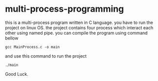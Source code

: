# multi-process-programming
this is a multi-process program written in C language.
you have to run the project on linux OS.
the project contains four process which interact each other using named pipe.
you can compile the program using command bellow
```console
gcc MainProcess.c -o main
```
and use this command to run the project

```console
./main
```
Good Luck.
